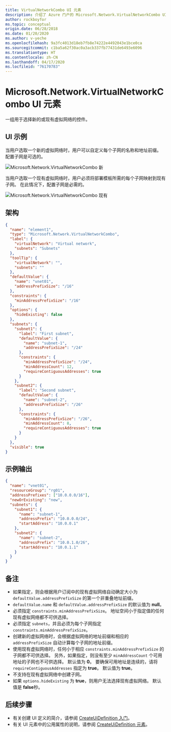```yaml
---
title: VirtualNetworkCombo UI 元素
description: 介绍了 Azure 门户的 Microsoft.Network.VirtualNetworkCombo UI 元素。
author: rockboyfor
ms.topic: conceptual
origin.date: 06/28/2018
ms.date: 01/20/2020
ms.author: v-yeche
ms.openlocfilehash: 9a3fc4013d18eb7fb8e74222e4492043e1bce0ca
ms.sourcegitcommit: c1ba5a62f30ac0a3acb337fb77431de6493e6096
ms.translationtype: HT
ms.contentlocale: zh-CN
ms.lasthandoff: 04/17/2020
ms.locfileid: "76170783"
---
```

# <a name="microsoftnetworkvirtualnetworkcombo-ui-element"></a>Microsoft.Network.VirtualNetworkCombo UI 元素

一组用于选择新的或现有虚拟网络的控件。

## <a name="ui-sample"></a>UI 示例

当用户选取一个新的虚拟网络时，用户可以自定义每个子网的名称和地址前缀。 配置子网是可选的。

![Microsoft.Network.VirtualNetworkCombo 新](./media/managed-application-elements/microsoft.network.virtualnetworkcombo-new.png)

当用户选取一个现有虚拟网络时，用户必须将部署模板所需的每个子网映射到现有子网。 在此情况下，配置子网是必需的。

![Microsoft.Network.VirtualNetworkCombo 现有](./media/managed-application-elements/microsoft.network.virtualnetworkcombo-existing.png)

## <a name="schema"></a>架构

```json
{
  "name": "element1",
  "type": "Microsoft.Network.VirtualNetworkCombo",
  "label": {
    "virtualNetwork": "Virtual network",
    "subnets": "Subnets"
  },
  "toolTip": {
    "virtualNetwork": "",
    "subnets": ""
  },
  "defaultValue": {
    "name": "vnet01",
    "addressPrefixSize": "/16"
  },
  "constraints": {
    "minAddressPrefixSize": "/16"
  },
  "options": {
    "hideExisting": false
  },
  "subnets": {
    "subnet1": {
      "label": "First subnet",
      "defaultValue": {
        "name": "subnet-1",
        "addressPrefixSize": "/24"
      },
      "constraints": {
        "minAddressPrefixSize": "/24",
        "minAddressCount": 12,
        "requireContiguousAddresses": true
      }
    },
    "subnet2": {
      "label": "Second subnet",
      "defaultValue": {
        "name": "subnet-2",
        "addressPrefixSize": "/26"
      },
      "constraints": {
        "minAddressPrefixSize": "/26",
        "minAddressCount": 8,
        "requireContiguousAddresses": true
      }
    }
  },
  "visible": true
}
```

## <a name="sample-output"></a>示例输出

```json
{
  "name": "vnet01",
  "resourceGroup": "rg01",
  "addressPrefixes": ["10.0.0.0/16"],
  "newOrExisting": "new",
  "subnets": {
    "subnet1": {
      "name": "subnet-1",
      "addressPrefix": "10.0.0.0/24",
      "startAddress": "10.0.0.1"
    },
    "subnet2": {
      "name": "subnet-2",
      "addressPrefix": "10.0.1.0/26",
      "startAddress": "10.0.1.1"
    }
  }
}
```

## <a name="remarks"></a>备注

- 如果指定，则会根据用户订阅中的现有虚拟网络自动确定大小为 `defaultValue.addressPrefixSize` 的第一个非重叠地址前缀。
- `defaultValue.name` 和 `defaultValue.addressPrefixSize` 的默认值为 **null**。
- 必须指定 `constraints.minAddressPrefixSize`。 地址空间小于指定值的任何现有虚拟网络都不可供选择。
- 必须指定 `subnets`，并且必须为每个子网指定 `constraints.minAddressPrefixSize`。
- 创建新的虚拟网络时，会根据虚拟网络的地址前缀和相应的 `addressPrefixSize` 自动计算每个子网的地址前缀。
- 使用现有虚拟网络时，任何小于相应 `constraints.minAddressPrefixSize` 的子网都不可供选择。 另外，如果指定，则没有至少 `minAddressCount` 个可用地址的子网也不可供选择。 默认值为 **0**。 要确保可用地址是连续的，请将 `requireContiguousAddresses` 指定为 **true**。 默认值为 **true**。
- 不支持在现有虚拟网络中创建子网。
- 如果 `options.hideExisting` 为 **true**，则用户无法选择现有虚拟网络。 默认值是 **false**秒。

## <a name="next-steps"></a>后续步骤

* 有关创建 UI 定义的简介，请参阅 [CreateUiDefinition 入门](create-uidefinition-overview.md)。
* 有关 UI 元素中的公用属性的说明，请参阅 [CreateUiDefinition 元素](create-uidefinition-elements.md)。

<!-- Update_Description: new article about microsoft network virtualnetworkcombo -->
<!--NEW.date: 01/20/2020-->